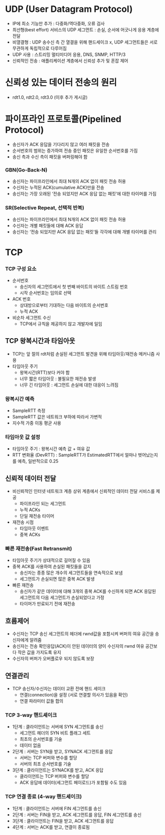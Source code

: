# UDP (User Datagram Protocol)

- IP에 최소 기능만 추가 : 다중화/역다중화, 오류 검사
- 최선형(best effort) 서비스의 UDP 세그먼트 : 손실, 순서에 어긋나게 응용 계층에 전달
- 비열결형 : UDP 송수신 측 간 열결을 위해 핸드세이크 x, UDP 세그먼트들은 서로 무관하게 독립적으로 다루어짐
- UDP 사용 : 스트리밍 멀티미디어 응용, DNS, SNMP, HTTP/3
- 신뢰적인 전송 : 애플리케이션 계층에서 신뢰성 추가 및 혼잡 제어

# 신뢰성 있는 데이터 전송의 원리

- rdt1.0, rdt2.0, rdt3.0 (이후 추가 게시글)

# 파이프라인 프로토콜(Pipelined Protocol)

- 송신자가 ACK 응답을 기다리지 않고 여러 패킷을 전송
- 순서번호의 범위는 증가하여 전송 중인 패킷은 유일한 순서번호를 가짐
- 송신 측과 수신 측이 패킷을 버퍼링해야 함

### GBN(Go-Back-N)

- 송신자는 파이프라인에서 최대 N개의 ACK 없이 패킷 전송 허용
- 수신자는 누적된 ACK(cumulative ACK)만을 전송
- 송신자는 가장 오래된 ‘전송 되었지만 ACK 응답 없는 패킷’에 대한 타이머를 가짐

### SR(Selective Repeat, 선택적 반복)

- 송신자는 파이프라인에서 최대 N개의 ACK 없이 패킷 전송 허용
- 수신자는 개별 패킷들에 대해 ACK 응답
- 송신자는 ‘전송 되었지만 ACK 응답 없는 패킷’들 각각에 대해 개별 타이머를 관리

# TCP

### TCP 구성 요소

- 순서번호
    - 송신자의 세그먼트에서 첫 번째 바이트의 바이트 스트림 번호
    - 시작 순서번호는 임의로 선택
- ACK 번호
    - 상대방으로부터 기대하는 다음 바이트의 순서번호
    - 누적 ACK
- 비순차 세그먼트 수신
    - TCP에서 규칙을 제공하지 않고 개발자에 일임

## TCP 왕복시간과 타임아웃

- TCP는 앞 절의 rdt처럼 손실된 세그먼트 발견을 위해 타임아웃/재전송 메커니즘 사용
- 타임아웃 주기
    - 왕복시간(RTT)보다 커야 함
    - 너무 짧은 타임아웃 : 불필요한 재전송 발생
    - 너무 긴 타임아웃 : 세그먼트 손실에 대한 대응이 느려짐

### 왕복시간 예측

- SampleRTT 측정
- SampleRTT 값은 네트워크 부하에 따라서 가변적
- 지수적 가중 이동 평균 사용

### 타임아웃 값 설정

- 타임아웃 주기 : 왕복시간 예측 값 + 여유 값
- RTT 변화율 (DevRTT) : SampleRTT가 EstimatedRTT에서 얼마나 벗어났는지를 예측, 일반적으로 0.25

## 신뢰적 데이터 전달

- 비신뢰적인 인터넷 네트워크 계층 상위 계층에서 신뢰적인 데이터 전달 서비스를 제공
    - 파이프라인 되는 세그먼트
    - 누적 ACKs
    - 단일 재전송 타이머
- 재전송 시점
    - 타임아웃 이벤트
    - 중복 ACKs

### 빠른 재전송(Fast Retransmit)

- 타임아웃 주기가 상대적으로 길어질 수 있음
- 중복 ACK를 사용하여 손실된 패킷들을 감지
    - 송신자는 종종 많은 개수의 세그먼트들을 연속적으로 보냄
    - 세그먼트가 손실되면 많은 중복 ACK 발생
- 빠른 재전송
    - 송신자가 같은 데이터에 대해 3개의 중복 ACK를 수신하게 되면 ACK 응답된 세그먼트의 다음 세그먼트가 손실되었다고 가정
    - 타이머가 만료되기 전에 재전송

## 흐름제어

- 수신자는 TCP 송신 세그먼트의 헤더에 rwnd값을 포함시켜 버퍼의 여유 공간을 송신자에게 알려줌
- 송신자는 전송 확인응답(ACK)이 안된 데이터의 양이 수신자의 rwnd 여유 공간보다 작은 값을 가지도록 유지
- 수신자의 버퍼가 오버플로우 되지 않도록 보장

## 연결관리

- TCP 송신자/수신자는 데이터 교환 전에 핸드 세이크
    - 연결(connection)을 설정 (서로 연결할 의사가 있음을 확인)
    - 연결 파라미터 값들 합의

### TCP 3-way 핸드셰이크

- 1단계 : 클라이언트는 서버에 SYN 세그먼트를 송신
    - 세그먼트 헤더의 SYN 비트 플래그 세트
    - 최초의 순서번호를 기술
    - 데이터 없음
- 2단계 : 서버는 SYN을 받고, SYNACK 세그먼트를 응답
    - 서버는 TCP 버퍼와 변수를 할당
    - 서버의 최초 순서번호를 기술
- 3단계 : 클라이언트는 SYNACK를 받고, ACK 응답
    - 클라이언트는 TCP 버퍼와 변수를 할당
    - ACK 응답에 데이터(세그먼트 페이로드)가 포함될 수도 있음

### TCP 연결 종료 (4-way 핸드셰이크)

- 1단계 : 클라이언트는 서버에 FIN 세그먼트를 송신
- 2단계 : 서버는 FIN을 받고, ACK 세그먼트를 응답, FIN 세그먼트를 송신
- 3단계 : 클라이언트는 FIN을 받고, ACK 세그먼트를 응답
- 4단계 : 서버는 ACK를 받고, 연결이 종료됨
